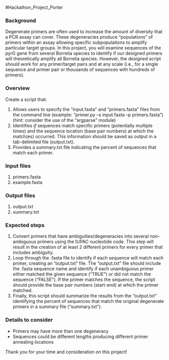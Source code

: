 #Hackathon\_Project_Porter

### Background
Degenerate primers are often used to increase the amount of diversity that a PCR assay can cover. These degeneracies produce “populations” of primers within an assay allowing specific subpopulations to amplify particular target groups. In this project, you will examine sequences of the pyrG gene from several Borrelia species to identify if our designed primers will theoretically amplify all Borrelia species. However, the designed script should work for any primer/target pairs and at any scale (i.e., for a single sequence and primer pair or thousands of sequences with hundreds of primers). 

### Overview 
Create a script that:
1.	Allows users to specify the “input.fasta” and “primers.fasta” files from the command line (example: “primer.py –s input.fasta –p primers.fasta”) (hint: consider the use of the “argparse” module)
2.	Identifies _if_ sequences match specific primers (potentially multiple times) and the sequence location (base pair numbers) at which the match(es) occurred. This information should be saved as output in a tab-delimited file (output.txt).  
3.	Provides a summary.txt file indicating the percent of sequences that match each primer.

### Input files
1.	primers.fasta
2.	example.fasta

### Output files
1.	output.txt
2.	summary.txt

### Expected steps
1.	Convert primers that have ambiguities/degeneracies into several non-ambiguous primers using the IUPAC nucleotide code. This step will result in the creation of at least 2 different primers for every primer that includes ambiguity.  
2.	Loop through the .fasta file to identify if each sequence will match each primer, creating an “output.txt” file. The “output.txt” file should include the .fasta sequence name and identify if each unambiguous primer either matched the given sequence (“TRUE”) or did not match the sequence (“FALSE”). If the primer matches the sequence, the script should provide the base pair numbers (start-end) at which the primer matched.
3.	Finally, this script should summarize the results from the “output.txt” identifying the percent of sequences that match the original degenerate primers in a summary file (“summary.txt”).

### Details to consider
-	Primers may have more than one degeneracy
-	Sequences could be different lengths producing different primer annealing locations

Thank you for your time and consideration on this project!
